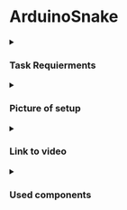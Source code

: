 # ArduinoSnake

<details>
  <summary><h3>Task Requierments</h3></summary>

<br>
Create a game using an arduino uno and a led matrix.
</details>

<details>
  <summary><h3>Picture of setup</h3></summary>

<br>
![image](https://user-images.githubusercontent.com/79272874/208808307-28a111dc-6e11-4cb5-a107-8f146e354681.png)
</details>

<details>
  <summary><h3>Link to video</h3></summary>

<br>

</details>

<details>
  <summary><h3>Used components</h3></summary>

<br>
<ul>
<li>Arduino Uno
<li>8 LED matrix
<li>MAX7219 LED Driver
<li>16 x 2 LCD display
<li>Passive buzzer
<li>Joystick
<li>Potentiometer
<li>2 Breadboards
</ul>
</details>

